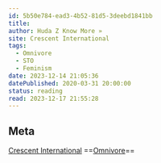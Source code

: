 ```yaml
---
id: 5b50e784-ead3-4b52-81d5-3deebd1841bb
title: 
author: Huda Z Know More »
site: Crescent International
tags:
  - Omnivore
  - STO
  - Feminism
date: 2023-12-14 21:05:36
datePublished: 2020-03-31 20:00:00
status: reading
read: 2023-12-17 21:55:28
---
```


## Meta

[Crescent International](https://crescent.icit-digital.org/articles/feminism-and-how-it-impacts-the-building-blocks-of-society)
==[Omnivore](https://omnivore.app/me/feminism-and-how-it-impacts-the-building-blocks-of-society-cresc-18c6b38d837)==

